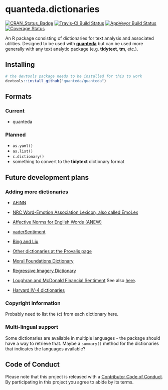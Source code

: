 quanteda.dictionaries
================

[![CRAN\_Status\_Badge](http://www.r-pkg.org/badges/version/quanteda.dictionaries)](https://cran.r-project.org/package=quanteda.dictionaries)
[![Travis-CI Build
Status](https://travis-ci.org/kbenoit/quanteda.dictionaries.svg?branch=master)](https://travis-ci.org/kbenoit/quanteda.dictionaries)
[![AppVeyor Build
Status](https://ci.appveyor.com/api/projects/status/github/kbenoit/quanteda.dictionaries?branch=master&svg=true)](https://ci.appveyor.com/project/kbenoit/quanteda.dictionaries)
[![Coverage
Status](https://img.shields.io/codecov/c/github/kbenoit/quanteda.dictionaries/master.svg)](https://codecov.io/github/kbenoit/quanteda.dictionaries?branch=master)

An R package consisting of dictionaries for text analysis and associated
utilities. Designed to be used with [**quanteda**](http://quanteda.io)
but can be used more generally with any text analytic package (e.g.
**tidytext**, **tm**, etc.).

## Installing

``` r
# the devtools package needs to be installed for this to work
devtools::install_github("quanteda/quanteda") 
```

## Formats

### Current

  - quanteda

### Planned

  - `as.yaml()`  
  - `as.list()`  
  - `c.dictionary()`
  - something to convert to the **tidytext** dictionary
    format

## Future development plans

### Adding more dictionaries

  - [AFINN](http://www2.imm.dtu.dk/pubdb/views/publication_details.php?id=6010)

  - [NRC Word-Emotion Association Lexicon, also called
    EmoLex](http://saifmohammad.com/WebPages/lexicons.html)

  - [Affective Norms for English Words
    (ANEW)](http://csea.phhp.ufl.edu/media/anewmessage.html)

  - [vaderSentiment](https://github.com/cjhutto/vaderSentiment)

  - [Bing and
    Liu](https://www.cs.uic.edu/~liub/FBS/sentiment-analysis.html)

  - [Other dictionaries at the Provalis
    page](https://provalisresearch.com/products/content-analysis-software/wordstat-dictionary/)

  - [Moral Foundations
    Dictionary](http://www.moralfoundations.org/othermaterials)

  - [Regressive Imagery
    Dictionary](http://www.kovcomp.co.uk/wordstat/RID.html)

  - [Loughran and McDonald Financial
    Sentiment](http://www3.nd.edu/~mcdonald/Word_Lists.html) See also
    [here](http://sraf.nd.edu/textual-analysis/resources/).

  - [Harvard IV-4
    dictionaries](http://www.wjh.harvard.edu/~inquirer/homecat.htm)

### Copyright information

Probably need to list the (c) from each dictionary here.

### Multi-lingual support

Some dictionaries are available in multiple languages - the package
should have a way to retrieve that. Maybe a `summary()` method for the
dictionaries that indicates the languages available?

## Code of Conduct

Please note that this project is released with a [Contributor Code of
Conduct](CONDUCT.md). By participating in this project you agree to
abide by its terms.
